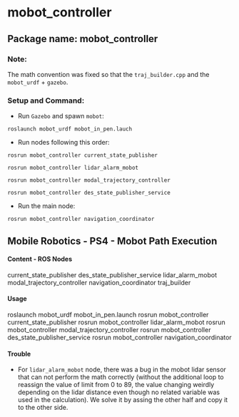 # mobot_controller

## Package name: mobot_controller

### Note: 

The math convention was fixed so that the `traj_builder.cpp` and the `mobot_urdf` + `gazebo`.
### Setup and Command:

- Run `Gazebo` and spawn `mobot`:

`roslaunch mobot_urdf mobot_in_pen.lauch`

- Run nodes following this order:

`rosrun mobot_controller current_state_publisher`

`rosrun mobot_controller lidar_alarm_mobot`

`rosrun mobot_controller modal_trajectory_controller`

`rosrun mobot_controller des_state_publisher_service`

- Run the main node:

`rosrun mobot_controller navigation_coordinator`

## Mobile Robotics - PS4 - Mobot Path Execution

#### Content - ROS Nodes
current_state_publisher
des_state_publisher_service
lidar_alarm_mobot
modal_trajectory_controller
navigation_coordinator
traj_builder

#### Usage
roslaunch mobot_urdf mobot_in_pen.launch
rosrun mobot_controller current_state_publisher
rosrun mobot_controller lidar_alarm_mobot
rosrun mobot_controller modal_trajectory_controller
rosrun mobot_controller des_state_publisher_service
rosrun mobot_controller navigation_coordinator

#### Trouble
- For `lidar_alarm_mobot` node, there was a bug in the mobot lidar sensor that can not perform the math correctly (without the additional loop to reassign the value of limit from 0 to 89, the value changing weirdly depending on the lidar distance even though no related variable was used in the calculation). We solve it by assing the other half and copy it to the other side.
